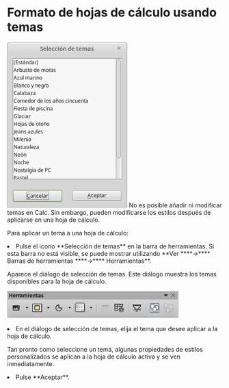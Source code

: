 
# Formato de hojas de cálculo usando temas

![](img/Seleccion_de_temas_312.png)
No es posible añadir ni modificar temas en Calc. Sin embargo, pueden modificarse los estilos después de aplicarse en una hoja de cálculo.

Para aplicar un tema a una hoja de cálculo:

<li value="1">
Pulse el icono **Selección de temas** en la barra de herramientas. Si esta barra no está visible, se puede mostrar utilizando **Ver ****→**** Barras de herramientas ****→**** Herramientas**.
</li>

Aparece el diálogo de selección de temas. Este diálogo muestra los temas disponibles para la hoja de cálculo.

![](img/Herramientas_311.png)


<li>
En el diálogo de selección de temas, elija el tema que desee aplicar a la hoja de cálculo.
</li>

Tan pronto como seleccione un tema, algunas propiedades de estilos personalizados se aplican a la hoja de cálculo activa y se ven inmediatamente.

<li>
Pulse **Aceptar**.
</li>

